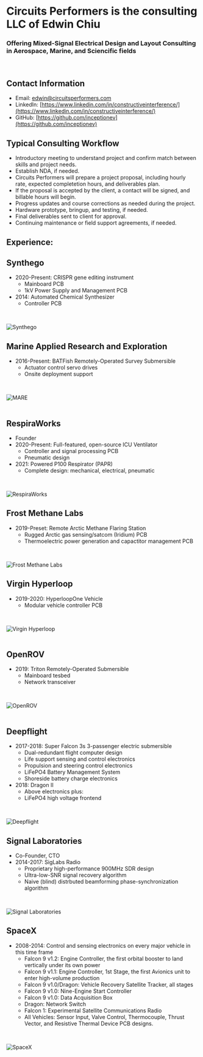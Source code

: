# Circuits Performers is the consulting LLC of Edwin Chiu
### Offering Mixed-Signal Electrical Design and Layout Consulting in Aerospace, Marine, and Sciencific fields

<br>

## Contact Information
- Email: [edwin@circuitsperformers.com](edwin@circuitsperformers.com)
- LinkedIn: [https://www.linkedin.com/in/constructiveinterference/](https://www.linkedin.com/in/constructiveinterference/)
- GitHub: [https://github.com/inceptionev](https://github.com/inceptionev)

## Typical Consulting Workflow
- Introductory meeting to understand project and confirm match between skills and project needs.
- Establish NDA, if needed.
- Circuits Performers will prepare a project proposal, including hourly rate, expected completetion hours, and deliverables plan.
- If the proposal is accepted by the client, a contact will be signed, and billable hours will begin.
- Progress updates and course corrections as needed during the project.
- Hardware prototype, bringup, and testing, if needed.
- Final deliverables sent to client for approval.
- Continuing maintenance or field support agreements, if needed.

## Experience:

## Synthego
- 2020-Present: CRISPR gene editing instrument
  - Mainboard PCB
  - 1kV Power Supply and Management PCB
- 2014: Automated Chemical Synthesizer
  - Controller PCB
<br> 

![Synthego](https://github.com/CircuitsPerformers/.github/raw/main/profile/images/500px-Synthego.jpg)
<br>

## Marine Applied Research and Exploration
- 2016-Present: BATFish Remotely-Operated Survey Submersible
  - Actuator control servo drives
  - Onsite deployment support
<br> 

![MARE](https://github.com/CircuitsPerformers/.github/raw/main/profile/images/500px-MARE.jpg)  
<br>

## RespiraWorks
- Founder
- 2020-Present: Full-featured, open-source ICU Ventilator
  - Controller and signal processing PCB
  - Pneumatic design
- 2021: Powered P100 Respirator (PAPR)
  - Complete design: mechanical, electrical, pneumatic
<br>

![RespiraWorks](https://github.com/CircuitsPerformers/.github/raw/main/profile/images/500px-RespiraWorks.jpg)
<br> 

## Frost Methane Labs
- 2019-Preset: Remote Arctic Methane Flaring Station
  - Rugged Arctic gas sensing/satcom (Iridium) PCB
  - Thermoelectric power generation and capactitor management PCB
<br>

![Frost Methane Labs](https://github.com/CircuitsPerformers/.github/raw/main/profile/images/500px-FrostMethaneLabs.jpg) 
<br>

## Virgin Hyperloop
- 2019-2020: HyperloopOne Vehicle
  - Modular vehicle controller PCB  
<br>

![Virgin Hyperloop](https://github.com/CircuitsPerformers/.github/raw/main/profile/images/500px-VirginHyperloopOne.jpg)  
<br>

## OpenROV
- 2019: Triton Remotely-Operated Submersible
  - Mainboard tesbed
  - Network transceiver
<br>

![OpenROV](https://github.com/CircuitsPerformers/.github/raw/main/profile/images/500px-OpenROV.jpg)  
<br>

## Deepflight
- 2017-2018: Super Falcon 3s 3-passenger electric submersible
  - Dual-redundant flight computer design
  - Life support sensing and control electronics
  - Propulsion and steering control electronics
  - LiFePO4 Battery Management System
  - Shoreside battery charge electronics
- 2018: Dragon II
  - Above electronics plus:
  - LiFePO4 high voltage frontend
<br>

![Deepflight](https://github.com/CircuitsPerformers/.github/raw/main/profile/images/500px-Deepflight.jpg)
<br>

## Signal Laboratories
- Co-Founder, CTO
- 2014-2017: SigLabs Radio
  - Proprietary high-performance 900MHz SDR design
  - Ultra-low-SNR signal recovery algorithm
  - Naive (blind) distrbuted beamforming phase-synchronization algorithm
<br>

![Signal Laboratories](https://github.com/CircuitsPerformers/.github/raw/main/profile/images/500px-SigLabs.jpg)
<br>

## SpaceX
- 2008-2014: Control and sensing electronics on every major vehicle in this time frame
  - Falcon 9 v1.2: Engine Controller, the first orbital booster to land vertically under its own power
  - Falcon 9 v1.1: Engine Controller, 1st Stage, the first Avionics unit to enter high-volume production
  - Falcon 9 v1.0/Dragon: Vehicle Recovery Satellite Tracker, all stages
  - Falcon 9 v1.0: Nine-Engine Start Controller
  - Falcon 9 v1.0: Data Acquisition Box
  - Dragon: Network Switch
  - Falcon 1: Experimental Satellite Communications Radio
  - All Vehicles: Sensor Input, Valve Control, Thermocouple, Thrust Vector, and Resistive Thermal Device PCB designs.
<br>

![SpaceX](https://github.com/CircuitsPerformers/.github/raw/main/profile/images/500px-SpaceX.jpg)
  
